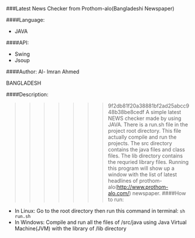 ###Latest News Checker from Prothom-alo(Bangladeshi Newspaper)

####Language:
- JAVA

####API: 
- Swing
- Jsoup

####Author:
Al- Imran Ahmed

BANGLADESH

####Description:
>>>>>>> 9f2db81f20a38881bf2ad25abcc948b38be8cedf
A simple latest NEWS checker made by using JAVA. There is a run.sh file in the project root directory. This file actually compile and run the projects. The src directory contains the java files and class files. The lib directory contains the requried library files.
Running this program will show up a window with the list of latest headlines of prothom-alo(http://www.prothom-alo.com/) newspaper.
####How to run:
- In Linux: Go to the root directory then run this command in terminal: `sh run.sh`
- In Windows: Compile and run all the files of /src/java using Java Virtual Machine(JVM) with the library of /lib directory
